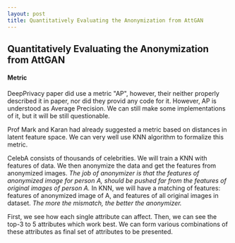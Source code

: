 ```yaml
---
layout: post
title: Quantitatively Evaluating the Anonymization from AttGAN
---
```


## Quantitatively Evaluating the Anonymization from AttGAN

#### Metric

DeepPrivacy paper did use a metric "AP", however, their neither properly described it in paper, nor did they provid any code for it. However, AP is understood as Average Precision. We can still make some implementations of it, but it will be still questionable. 

Prof Mark and Karan had already suggested a metric based on distances in latent feature space. We can very well use KNN algorithm to formalize this metric.

CelebA consists of thousands of celebrities. We will train a KNN with features of data. We then anonymize the data and get the features from anonymized images. *The job of anonymizer is that the features of anonymized image for person A, should be pushed far from the features of original images of person A.* In KNN, we will have a matching of features: features of anonymized image of A, and features of all original images in dataset. *The more the mismatch, the better the anonymizer.*

First, we see how each single attribute can affect. Then, we can see the top-3 to 5 attributes which work best. We can form various combinations of these attributes as final set of attributes to be presented. 

